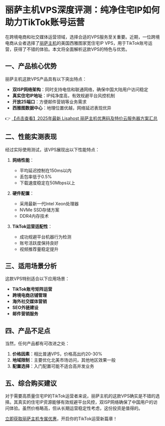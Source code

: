 # 丽萨主机VPS深度评测：纯净住宅IP如何助力TikTok账号运营

在跨境电商和社交媒体运营领域，选择合适的VPS服务至关重要。近期，一位跨境电商从业者选择了[丽萨主机](https://bit.ly/lisazhuji)的美国西雅图家宽住宅IP VPS，用于TikTok账号运营，获得了不错的体验。本文将全面解析这款VPS的特色与优势。

## 一、产品核心优势

丽萨主机这款VPS产品具有以下突出特点：

- **双ISP网络架构**：同时支持电信和联通网络，确保中国大陆用户访问稳定
- **真实住宅IP地址**：IP纯净度高，有效规避平台风控机制
- **开放25端口**：方便邮件营销等业务需求
- **西雅图数据中心**：地理位置优越，网络延迟表现优异

👉 [【点击查看】2025年最新 Lisahost 丽萨主机优惠码及特价云服务器方案汇总](https://bit.ly/lisazhuji)

## 二、性能实测表现

经过实际使用测试，该VPS展现出以下性能特点：

1. **网络性能**：
   - 平均延迟控制在150ms以内
   - 丢包率低于0.5%
   - 下载速度稳定在50Mbps以上

2. **硬件配置**：
   - 采用最新一代Intel Xeon处理器
   - NVMe SSD存储方案
   - DDR4内存技术

3. **TikTok运营适配性**：
   - 成功规避平台机器行为检测
   - 账号活跃度保持良好
   - 视频推荐量稳定提升

## 三、适用场景分析

这款VPS特别适合以下应用场景：

- **TikTok账号矩阵运营**
- **跨境电商店铺管理**
- **海外社交媒体营销**
- **SEO外链建设**
- **邮件营销服务**

## 四、产品不足点

当然，任何产品都有可改进之处：

1. **价格因素**：相比普通VPS，价格高出约20-30%
2. **地域限制**：主要优化北美市场访问，其他地区效果一般
3. **配置选择**：入门配置可能不适合高并发业务

## 五、综合购买建议

对于需要高质量住宅IP的TikTok运营者来说，丽萨主机的这款VPS确实是不错的选择。其真实的住宅IP资源能够有效规避平台风控，双ISP网络确保了中国用户的访问体验。虽然价格略高，但从长期运营稳定性考虑，这份投资是值得的。

[立即获取丽萨主机专属优惠](https://bit.ly/lisazhuji)，开启你的TikTok运营新篇章！